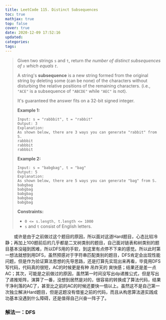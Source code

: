 ```yaml
---
title: LeetCode 115. Distinct Subsequences
toc: true
mathjax: true
top: false
cover: true
date: 2020-12-09 17:52:16
updated:
categories:
tags:
---
```


> Given two strings `s` and `t`, return *the number of distinct subsequences of `s` which equals `t`*.
>
> A string's **subsequence** is a new string formed from the original string by deleting some (can be none) of the characters without disturbing the relative positions of the remaining characters. (i.e., `"ACE"` is a subsequence of `"ABCDE"` while `"AEC"` is not).
>
> It's guaranteed the answer fits on a 32-bit signed integer.
>
>  
>
> **Example 1:**
>
> ```
> Input: s = "rabbbit", t = "rabbit"
> Output: 3
> Explanation:
> As shown below, there are 3 ways you can generate "rabbit" from S.
> rabbbit
> rabbbit
> rabbbit
> ```
>
> **Example 2:**
>
> ```
> Input: s = "babgbag", t = "bag"
> Output: 5
> Explanation:
> As shown below, there are 5 ways you can generate "bag" from S.
> babgbag
> babgbag
> babgbag
> babgbag
> babgbag
> ```
>
>  
>
> **Constraints:**
>
> - `0 <= s.length, t.length <= 1000`
> - `s` and `t` consist of English letters.



　　或许是由于之前做过这个题目的原因，所以面对这道Hard题目，心态比较冷静；再加上100题前后的几乎都是二叉树类别的题目，自己面对链表和树类别的题目基本没碰到困难，所以DFS用的手软，到这里有点停不下来的感觉。所以此时第一想法就想到用DFS，虽然预感对于字符串匹配类别的题目，DFS肯定会出现性能问题，但是作为验证算法思想的先导思路，还是打算先实现出来再看，毕竟用DFS写代码，代码真的很短，AC的时候更是有种 吊炸天的 爽快感；结果还是差一点AC；其次，可能是之前做过的原因，虽然第一时间没写出dp递推公式，但是写出了递推矩阵，演算了一番，没想到居然是对的，很容易的转换成了算法代码，结果干净利落的AC了，甚至比之前的AC的时候还要快一倍以上。虽然这不是自己第一次独立解决Hard题目，但是这题没有借鉴之前的代码，而且从构思算法道实践成功基本没遇到什么障碍，还是值得自己兴奋一阵子了。

### 解法一：DFS

　　